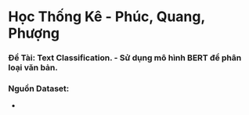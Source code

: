 # Học Thống Kê - Phúc, Quang, Phượng
### Đề Tài: Text Classification. - Sử dụng mô hình BERT để phân loại văn bản.

### Nguồn Dataset:
- 
